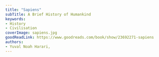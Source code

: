 ```yaml
---
title: "Sapiens"
subTitle: A Brief History of Humankind
keywords:
- History
- Civilisation
coverImage: sapiens.jpg
goodReadLink: https://www.goodreads.com/book/show/23692271-sapiens
authors:
- Yuval Noah Harari,
---
```

